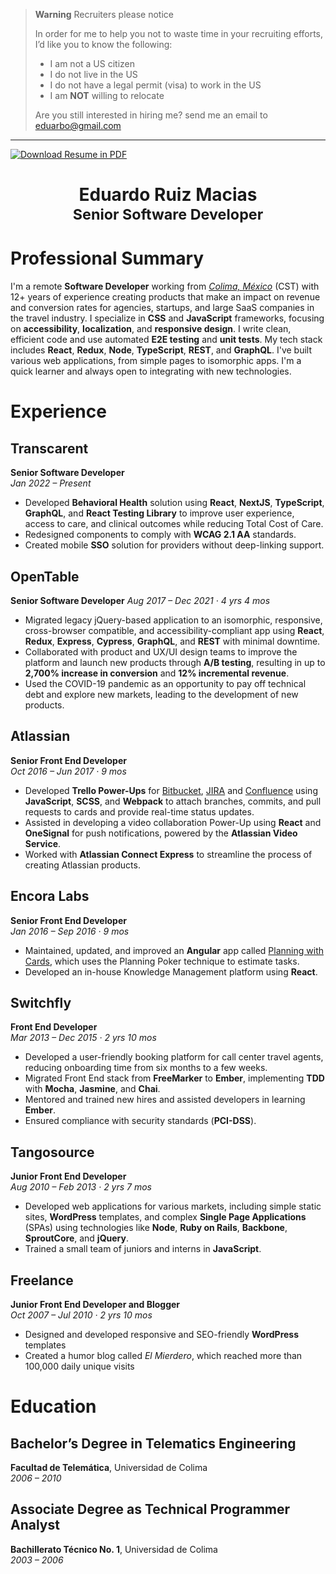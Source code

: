 > **Warning** Recruiters please notice
>
> In order for me to help you not to waste time in your recruiting efforts, I’d like you to know the following:
> 
> - I am not a US citizen
> - I do not live in the US
> - I do not have a legal permit (visa) to work in the US
> - I am **NOT** willing to relocate
>
> Are you still interested in hiring me? send me an email to <eduarbo@gmail.com>

---

<a href="./Eduardo Ruiz Macias - Resume.pdf">![Download Resume in PDF](https://img.shields.io/badge/Download-Resume%20in%20PDF-blueviolet?style=for-the-badge&logo=data:image/png;base64,iVBORw0KGgoAAAANSUhEUgAAAA4AAAAOCAYAAAAfSC3RAAAABmJLR0QA/wD/AP+gvaeTAAAA9klEQVQokaWSwSrEURSHv59sp0liYSHN1kIpCzVbtngBzd4TKAtv4RGsWTLJXhSLmVKSBZM8gCnls/AfXWM0xVmd3/nu79577rnwx0gp1AbQGFrzmKT7q1FdBg6B84LXgC1gI8nJyKPVlro/VFtQu2pHXS/ZxPhuqAMPwJG6MihOjjE9A9tV/gIsAhdjjUlegXZ17eY3NkjUGjADPCXpq/PAW5JewQB61YZfxpZ6p96q0+q9eqPuFuxUXYKfj9MB+sBspTeBtYLtJLkeZawDe8XA34t2pvicK6OMZ0mOC30AXFV5O8klw6HOVV9uoJvqqjoxzP4VHxovhIfhWOU4AAAAAElFTkSuQmCC)</a>

<h1 align="center">Eduardo Ruiz Macias<br /><sub>Senior Software Developer</sub></h1>

# Professional Summary

I'm a remote **Software Developer** working from [*Colima, México*](https://goo.gl/maps/Dq3yZHkDxJMb3N3A6) (CST) with 12+ years of experience creating products that make an impact on revenue and conversion rates for agencies, startups, and large SaaS companies in the travel industry. I specialize in **CSS** and **JavaScript** frameworks, focusing on **accessibility**, **localization**, and **responsive design**. I write clean, efficient code and use automated **E2E testing** and **unit tests**. My tech stack includes **React**, **Redux**, **Node**, **TypeScript**, **REST**, and **GraphQL**. I've built various web applications, from simple pages to isomorphic apps. I'm a quick learner and always open to integrating with new technologies.


# Experience

## Transcarent

**Senior Software Developer**  
*Jan 2022 – Present*

- Developed **Behavioral Health** solution using **React**, **NextJS**, **TypeScript**, **GraphQL**, and **React Testing Library** to improve user experience, access to care, and clinical outcomes while reducing Total Cost of Care.
- Redesigned components to comply with **WCAG 2.1 AA** standards.
- Created mobile **SSO** solution for providers without deep-linking support.


## OpenTable

**Senior Software Developer**
*Aug 2017 – Dec 2021 · 4 yrs 4 mos*

- Migrated legacy jQuery-based application to an isomorphic, responsive, cross-browser compatible, and accessibility-compliant app using **React**, **Redux**, **Express**, **Cypress**, **GraphQL**, and **REST** with minimal downtime.
- Collaborated with product and UX/UI design teams to improve the platform and launch new products through **A/B testing**, resulting in up to **2,700% increase in conversion** and **12% incremental revenue**.
- Used the COVID-19 pandemic as an opportunity to pay off technical debt and explore new markets, leading to the development of new products.


## Atlassian

**Senior Front End Developer**  
*Oct 2016 – Jun 2017 · 9 mos*

- Developed **Trello Power-Ups** for [Bitbucket](https://support.atlassian.com/trello/docs/using-the-bitbucket-power-up/), [JIRA](https://trello.com/power-ups/586be36326cc4c7e9f70beb3) and [Confluence](https://trello.com/power-ups/586be37142f94dc0871fbcbb) using **JavaScript**, **SCSS**, and **Webpack** to attach branches, commits, and pull requests to cards and provide real-time status updates.
- Assisted in developing a video collaboration Power-Up using **React** and **OneSignal** for push notifications, powered by the **Atlassian Video Service**.
- Worked with **Atlassian Connect Express** to streamline the process of creating Atlassian products.


## Encora Labs

**Senior Front End Developer**  
*Jan 2016 – Sep 2016 · 9 mos*

- Maintained, updated, and improved an **Angular** app called [Planning with Cards](https://planningwith.cards/), which uses the Planning Poker technique to estimate tasks.
- Developed an in-house Knowledge Management platform using **React**.


## Switchfly

**Front End Developer**  
*Mar 2013 – Dec 2015 · 2 yrs 10 mos*

- Developed a user-friendly booking platform for call center travel agents, reducing onboarding time from six months to a few weeks.
- Migrated Front End stack from **FreeMarker** to **Ember**, implementing **TDD** with **Mocha**, **Jasmine**, and **Chai**.
- Mentored and trained new hires and assisted developers in learning **Ember**.
- Ensured compliance with security standards (**PCI-DSS**).


## Tangosource

**Junior Front End Developer**  
*Aug 2010 – Feb 2013 · 2 yrs 7 mos*

- Developed web applications for various markets, including simple static sites, **WordPress** templates, and complex **Single Page Applications** (SPAs) using technologies like **Node**, **Ruby on Rails**, **Backbone**, **SproutCore**, and **jQuery**.
- Trained a small team of juniors and interns in **JavaScript**.


## Freelance

**Junior Front End Developer and Blogger**  
*Oct 2007 – Jul 2010 · 2 yrs 10 mos*

- Designed and developed responsive and SEO-friendly **WordPress** templates
- Created a humor blog called *El Mierdero*, which reached more than 100,000 daily unique visits


# Education

## Bachelor’s Degree in Telematics Engineering

**Facultad de Telemática**, Universidad de Colima  
*2006 – 2010*

## Associate Degree as Technical Programmer Analyst

**Bachillerato Técnico No. 1**, Universidad de Colima  
*2003 – 2006*
